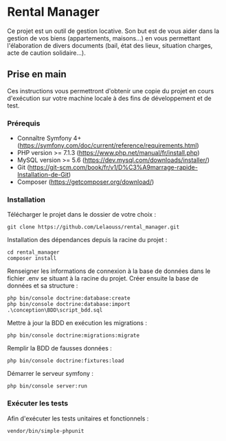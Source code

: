 # Rental Manager
Ce projet est un outil de gestion locative.
Son but est de vous aider dans la gestion de vos biens (appartements, maisons...) en vous permettant l'élaboration de divers documents (bail, état des lieux, situation charges, acte de caution solidaire...).

## Prise en main
Ces instructions vous permettront d'obtenir une copie du projet en cours d'exécution sur votre machine locale à des fins de développement et de test.

### Prérequis
- Connaître Symfony 4+ (https://symfony.com/doc/current/reference/requirements.html)
- PHP version >= 7.1.3 (https://www.php.net/manual/fr/install.php)
- MySQL version >= 5.6 (https://dev.mysql.com/downloads/installer/)
- Git (https://git-scm.com/book/fr/v1/D%C3%A9marrage-rapide-Installation-de-Git)
- Composer (https://getcomposer.org/download/)

### Installation
Télécharger le projet dans le dossier de votre choix :
```
git clone https://github.com/Lelaouss/rental_manager.git
```

Installation des dépendances depuis la racine du projet :
```
cd rental_manager
composer install
```

Renseigner les informations de connexion à la base de données dans le fichier .env se situant à la racine du projet.
Créer ensuite la base de données et sa structure :
```
php bin/console doctrine:database:create
php bin/console doctrine:database:import .\conception\BDD\script_bdd.sql
```

Mettre à jour la BDD en exécution les migrations :
```
php bin/console doctrine:migrations:migrate
```

Remplir la BDD de fausses données :
```
php bin/console doctrine:fixtures:load
```

Démarrer le serveur symfony :
```
php bin/console server:run
```

### Exécuter les tests
Afin d'exécuter les tests unitaires et fonctionnels :
```
vendor/bin/simple-phpunit
```
